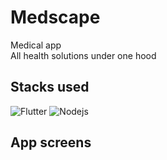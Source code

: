 # Medscape

Medical app
</br>
All health solutions under one hood
<br/>

## Stacks used

![Flutter](https://img.shields.io/badge/Flutter-%2302569B.svg?style=for-the-badge&logo=Flutter&logoColor=white)
![Nodejs](https://img.shields.io/badge/Nodejs-FF8800?style=for-the-badge&logo=Nodejs&logoColor=white)


## App screens



